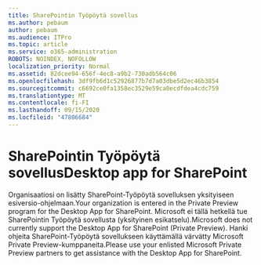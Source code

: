 ```yaml
---
title: SharePointin Työpöytä sovellus
ms.author: pebaum
author: pebaum
ms.audience: ITPro
ms.topic: article
ms.service: o365-administration
ROBOTS: NOINDEX, NOFOLLOW
localization_priority: Normal
ms.assetid: 82dcee94-656f-4ec8-a9b2-730adb564c06
ms.openlocfilehash: 3df9fb6d1c52926877b7d7a03dbe5d2ec46b3854
ms.sourcegitcommit: c6692ce0fa1358ec3529e59ca0ecdfdea4cdc759
ms.translationtype: MT
ms.contentlocale: fi-FI
ms.lasthandoff: 09/15/2020
ms.locfileid: "47806684"
---
```

# <a name="desktop-app-for-sharepoint"></a><span data-ttu-id="813e0-102">SharePointin Työpöytä sovellus</span><span class="sxs-lookup"><span data-stu-id="813e0-102">Desktop app for SharePoint</span></span>

<span data-ttu-id="813e0-103">Organisaatiosi on lisätty SharePoint-Työpöytä sovelluksen yksityiseen esiversio-ohjelmaan.</span><span class="sxs-lookup"><span data-stu-id="813e0-103">Your organization is entered in the Private Preview program for the Desktop App for SharePoint.</span></span> <span data-ttu-id="813e0-104">Microsoft ei tällä hetkellä tue SharePointin Työpöytä sovellusta (yksityinen esikatselu).</span><span class="sxs-lookup"><span data-stu-id="813e0-104">Microsoft does not currently support the Desktop App for SharePoint (Private Preview).</span></span> <span data-ttu-id="813e0-105">Hanki ohjeita SharePoint-Työpöytä sovellukseen käyttämällä värvätty Microsoft Private Preview-kumppaneita.</span><span class="sxs-lookup"><span data-stu-id="813e0-105">Please use your enlisted Microsoft Private Preview partners to get assistance with the Desktop App for SharePoint.</span></span>
